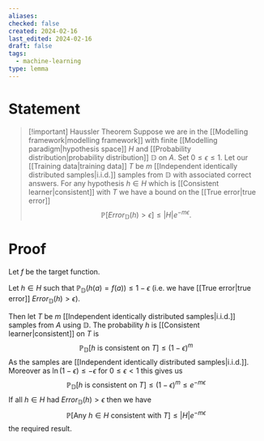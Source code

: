 ```yaml
---
aliases: 
checked: false
created: 2024-02-16
last_edited: 2024-02-16
draft: false
tags:
  - machine-learning
type: lemma
---
```

# Statement

> [!important] Haussler Theorem
> Suppose we are in the [[Modelling framework|modelling framework]] with finite [[Modelling paradigm|hypothesis space]] $H$ and [[Probability distribution|probability distribution]] $\mathbb{D}$ on $A$. Set $0 \leq \epsilon \leq 1$. Let our [[Training data|training data]] $T$ be $m$ [[Independent identically distributed samples|i.i.d.]] samples from $\mathbb{D}$ with associated correct answers. For any hypothesis $h \in H$ which is [[Consistent learner|consistent]] with $T$ we have a bound on the [[True error|true error]]
> $$\mathbb{P}[Error_{\mathbb{D}}(h) > \epsilon] \leq \vert H \vert e^{-m\epsilon}.$$

# Proof

Let $f$ be the target function.

Let $h \in H$ such that $\mathbb{P}_{\mathbb{D}}(h(a) = f(a)) \leq 1 - \epsilon$ (i.e. we have [[True error|true error]] $Error_{\mathbb{D}}(h) > \epsilon$). 

Then let $T$ be $m$ [[Independent identically distributed samples|i.i.d.]] samples from $A$ using $\mathbb{D}$. The probability $h$ is [[Consistent learner|consistent]] on $T$ is
$$\mathbb{P}_{\mathbb{D}}[h \mbox{ is consistent on } T] \leq (1 - \epsilon)^m$$
As the samples are [[Independent identically distributed samples|i.i.d.]]. Moreover as $\ln(1-\epsilon) \leq - \epsilon$ for $0 \leq \epsilon < 1$ this gives us
$$\mathbb{P}_{\mathbb{D}}[h \mbox{ is consistent on } T] \leq (1 - \epsilon)^m \leq e^{-m \epsilon}$$
If all $h \in H$ had $Error_{\mathbb{D}}(h) > \epsilon$ then we have
$$
\mathbb{P}[\mbox{Any } h \in H \mbox{ consistent with }T] \leq \vert H \vert e^{-m\epsilon} 
$$
the required result.

